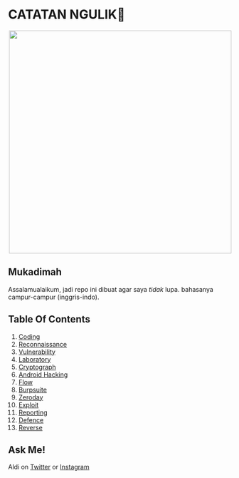 # CATATAN NGULIK:rocket:

<p align="center"><img src="https://user-images.githubusercontent.com/52058660/89849631-14093c80-dbb3-11ea-9e04-a67d5758b904.jpg" width="500"></p>

## Mukadimah
Assalamualaikum, jadi repo ini dibuat agar saya *tidak* lupa. bahasanya campur-campur (inggris-indo).

## Table Of Contents
1. [Coding](https://github.com/acvn/catngul/blob/master/code.md)
2. [Reconnaissance](https://github.com/acvn/b3lajar/blob/master/rekon)
3. [Vulnerability](https://github.com/acvn/b3lajar/blob/master/vuln)
4. [Laboratory](https://github.com/acvn/b3lajar/blob/master/lab)
5. [Cryptograph](https://github.com/acvn/b3lajar/blob/master/crypto.md)
6. [Android Hacking](https://github.com/acvn/b3lajar/blob/master/android-hacking.md)
7. [Flow](https://github.com/acvn/b3lajar/blob/master/Flow.md)
8. [Burpsuite](https://github.com/acvn/catngul/blob/master/burp.md)
9. [Zeroday](https://github.com/aldisat/catngul/blob/master/zeroday.md)
10. [Exploit](https://github.com/aldisat/catngul/blob/master/exploit.md)
11. [Reporting](https://github.com/aldisat/catngul/blob/master/reporting.md)
12. [Defence](https://github.com/aldisat/catngul/blob/master/defense.md)
13. [Reverse](https://github.com/aldisat/catngul/blob/master/reverse.md)
   
## Ask Me!
Aldi on [Twitter](https://twitter.com/aldi__satria) or [Instagram](https://www.instagram.com/aldi___satria/)
